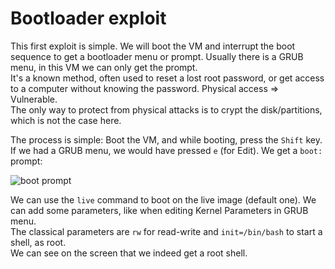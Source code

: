 # Bootloader exploit

This first exploit is simple. We will boot the VM and interrupt the boot sequence to get a bootloader menu or prompt. Usually there is a GRUB menu, in this VM we can only get the prompt.  
It's a known method, often used to reset a lost root password, or get access to a computer without knowing the password. Physical access => Vulnerable.  
The only way to protect from physical attacks is to crypt the disk/partitions, which is not the case here.  

The process is simple: Boot the VM, and while booting, press the `Shift` key. If we had a GRUB menu, we would have pressed `e` (for Edit).
We get a `boot: ` prompt:

![boot prompt](./images/writeup3/boot.png)

We can use the `live` command to boot on the live image (default one). We can add some parameters, like when editing Kernel Parameters in GRUB menu.  
The classical parameters are `rw` for read-write and `init=/bin/bash` to start a shell, as root.  
We can see on the screen that we indeed get a root shell.

